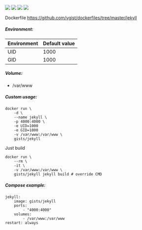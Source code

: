 ![](https://images.microbadger.com/badges/version/gists/jekyll.svg) ![](https://images.microbadger.com/badges/image/gists/jekyll.svg) ![](https://img.shields.io/docker/stars/gists/jekyll.svg) ![](https://img.shields.io/docker/pulls/gists/jekyll.svg)

Dockerfile <https://github.com/vgist/dockerfiles/tree/master/jekyll>

##### Environment:

| Environment | Default value |
|-------------|---------------|
| UID         | 1000          |
| GID         | 1000          |

##### Volume:

- /var/www

##### Custom usage:

    docker run \
        -d \
        --name jekyll \
        -p 4000:4000 \
        -e UID=1000
        -e GID=1000
        -v /var/www:/var/www \
        gists/jekyll

Just build

    docker run \
        --rm \
        -it \
        -v /var/www:/var/www \
        gists/jekyll jekyll build # override CMD

##### Compose example:

    jekyll:
        image: gists/jekyll
        ports:
            - "4000:4000"
        volumes:
            - /var/www:/var/www
    restart: always
